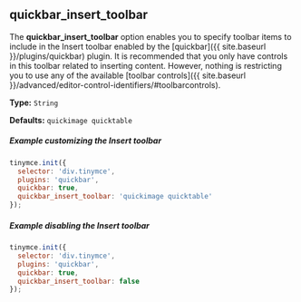 ## quickbar_insert_toolbar

The **quickbar_insert_toolbar** option enables you to specify toolbar items to include in the Insert toolbar enabled by the [quickbar]({{ site.baseurl }}/plugins/quickbar) plugin. It is recommended that you only have controls in this toolbar related to inserting content. However, nothing is restricting you to use any of the available [toolbar controls]({{ site.baseurl }}/advanced/editor-control-identifiers/#toolbarcontrols).

**Type:** `String`

**Defaults:** `quickimage quicktable`

##### Example customizing the Insert toolbar

```js
tinymce.init({
  selector: 'div.tinymce',
  plugins: 'quickbar',
  quickbar: true,
  quickbar_insert_toolbar: 'quickimage quicktable'
});
```


##### Example disabling the Insert toolbar

```js
tinymce.init({
  selector: 'div.tinymce',
  plugins: 'quickbar',
  quickbar: true,
  quickbar_insert_toolbar: false
});
```

